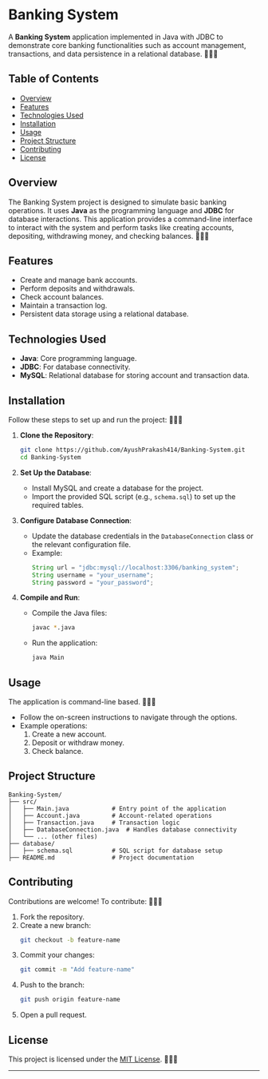 
# Banking System

A **Banking System** application implemented in Java with JDBC to demonstrate core banking functionalities such as account management, transactions, and data persistence in a relational database. 🌟🌟🌟

## Table of Contents
- [Overview](#overview)
- [Features](#features)
- [Technologies Used](#technologies-used)
- [Installation](#installation)
- [Usage](#usage)
- [Project Structure](#project-structure)
- [Contributing](#contributing)
- [License](#license)

## Overview

The Banking System project is designed to simulate basic banking operations. It uses **Java** as the programming language and **JDBC** for database interactions. This application provides a command-line interface to interact with the system and perform tasks like creating accounts, depositing, withdrawing money, and checking balances. 🌟🌟🌟

## Features

- Create and manage bank accounts.
- Perform deposits and withdrawals.
- Check account balances.
- Maintain a transaction log.
- Persistent data storage using a relational database.

## Technologies Used

- **Java**: Core programming language.
- **JDBC**: For database connectivity.
- **MySQL**: Relational database for storing account and transaction data.

## Installation

Follow these steps to set up and run the project: 🌟🌟🌟

1. **Clone the Repository**:
   ```bash
   git clone https://github.com/AyushPrakash414/Banking-System.git
   cd Banking-System
   ```

2. **Set Up the Database**:
   - Install MySQL and create a database for the project.
   - Import the provided SQL script (e.g., `schema.sql`) to set up the required tables.

3. **Configure Database Connection**:
   - Update the database credentials in the `DatabaseConnection` class or the relevant configuration file.
   - Example:
     ```java
     String url = "jdbc:mysql://localhost:3306/banking_system";
     String username = "your_username";
     String password = "your_password";
     ```

4. **Compile and Run**:
   - Compile the Java files:
     ```bash
     javac *.java
     ```
   - Run the application:
     ```bash
     java Main
     ```

## Usage

The application is command-line based. 🌟🌟🌟

- Follow the on-screen instructions to navigate through the options.
- Example operations:
  1. Create a new account.
  2. Deposit or withdraw money.
  3. Check balance.

## Project Structure

```
Banking-System/
├── src/
│   ├── Main.java            # Entry point of the application
│   ├── Account.java         # Account-related operations
│   ├── Transaction.java     # Transaction logic
│   ├── DatabaseConnection.java  # Handles database connectivity
│   └── ... (other files)
├── database/
│   ├── schema.sql           # SQL script for database setup
├── README.md                # Project documentation
```

## Contributing

Contributions are welcome! To contribute: 🌟🌟🌟

1. Fork the repository.
2. Create a new branch:
   ```bash
   git checkout -b feature-name
   ```
3. Commit your changes:
   ```bash
   git commit -m "Add feature-name"
   ```
4. Push to the branch:
   ```bash
   git push origin feature-name
   ```
5. Open a pull request.

## License

This project is licensed under the [MIT License](LICENSE). 🌟🌟🌟

---
